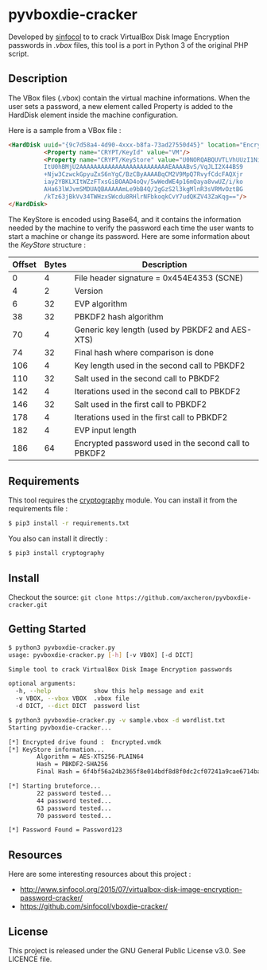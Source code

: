 # pyvboxdie-cracker

Developed by [sinfocol](https://github.com/sinfocol) to to crack VirtualBox Disk Image Encryption passwords in *.vbox* files, this tool is a port in Python 3 of the original PHP script.

## Description

The VBox files (.vbox) contain the virtual machine informations. When the user sets a password, a new element called Property is added to the HardDisk element inside the machine configuration.

Here is a sample from a VBox file :

```html
<HardDisk uuid="{9c7d58a4-4d90-4xxx-b8fa-73ad27550d45}" location="Encrypted.vmdk" format="VMDK" type="Normal">
          <Property name="CRYPT/KeyId" value="VM"/>
          <Property name="CRYPT/KeyStore" value="U0NORQABQUVTLVhUUzI1Ni1QTEFJTjY0AAAAAAAAAAAAAAAAAABQQktERj
          ItU0hBMjU2AAAAAAAAAAAAAAAAAAAAAAAAAEAAAABvS/VqJLI2X44BS9
          +Njw3CzwckGpyuZxS6nYgC/BzCByAAAABqCM2V9MpQ7RvyfCdcFAQXjr
          iay2YBKLXItWZzFTxsGiBOAAD4oQv/5wWedWE4p16mQaya8vwUZ/i/ko
          AHa63lWJvmSMDUAQBAAAAAmLe9bB4Q/2gGzS2l3kgMlnR3sVRMvOztBG
          /kTz63jBkVv34TWHzxSWcdu8RHlrNFbkoqkCvY7udQKZV43ZaKqg=="/>
</HardDisk>
```

The KeyStore is encoded using Base64, and it contains the information needed by the machine to verify the password each time the user wants to start a machine or change its password. Here are some information about the *KeyStore* structure :

| Offset | Bytes | Description |
| -----  | ----- | ----------- |
| 0 	 | 4 	 | File header signature = 0x454E4353 (SCNE) |
| 4 	 | 2 	 | Version |
| 6 	 | 32 	 | EVP algorithm |
| 38 	 | 32 	 | PBKDF2 hash algorithm |
| 70 	 | 4 	 | Generic key length (used by PBKDF2 and AES-XTS) |
| 74 	 | 32 	 | Final hash where comparison is done |
| 106 	 | 4 	 | Key length used in the second call to PBKDF2 |
| 110 	 | 32 	 | Salt used in the second call to PBKDF2 |
| 142 	 | 4 	 | Iterations used in the second call to PBKDF2 |
| 146 	 | 32 	 | Salt used in the first call to PBKDF2 |
| 178 	 | 4 	 | Iterations used in the first call to PBKDF2 |
| 182 	 | 4 	 | EVP input length |
| 186 	 | 64 	 | Encrypted password used in the second call to PBKDF2 |

## Requirements

This tool requires the [cryptography](https://github.com/pyca/cryptography) module. You can install it from the requirements file :

```bash
$ pip3 install -r requirements.txt
```

You also can install it directly :

```bash
$ pip3 install cryptography
```

## Install

Checkout the source: `git clone https://github.com/axcheron/pyvboxdie-cracker.git`

## Getting Started

```bash
$ python3 pyvboxdie-cracker.py
usage: pyvboxdie-cracker.py [-h] [-v VBOX] [-d DICT]

Simple tool to crack VirtualBox Disk Image Encryption passwords

optional arguments:
  -h, --help            show this help message and exit
  -v VBOX, --vbox VBOX  .vbox file
  -d DICT, --dict DICT  password list

$ python3 pyvboxdie-cracker.py -v sample.vbox -d wordlist.txt
Starting pyvboxdie-cracker...

[*] Encrypted drive found :  Encrypted.vmdk
[*] KeyStore information...
        Algorithm = AES-XTS256-PLAIN64
        Hash = PBKDF2-SHA256
        Final Hash = 6f4bf56a24b2365f8e014bdf8d8f0dc2cf07241a9cae6714ba9d8802fc1cc207

[*] Starting bruteforce...
        22 password tested...
        44 password tested...
        63 password tested...
        70 password tested...

[*] Password Found = Password123
```

## Resources

Here are some interesting resources about this project :

- http://www.sinfocol.org/2015/07/virtualbox-disk-image-encryption-password-cracker/
- https://github.com/sinfocol/vboxdie-cracker/


## License

This project is released under the GNU General Public License v3.0. See LICENCE file.